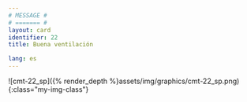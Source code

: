 ```yaml
---
# MESSAGE #
# ======= #
layout: card
identifier: 22
title: Buena ventilación

lang: es
---
```


![cmt-22_sp]({% render_depth %}assets/img/graphics/cmt-22_sp.png){:class="my-img-class"}
